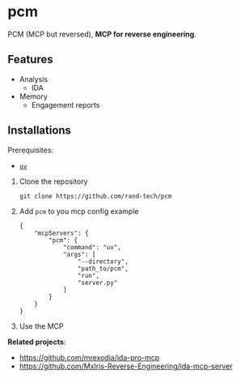 # pcm
PCM (MCP but reversed), **MCP for reverse engineering**.

## Features

- Analysis
  - IDA
- Memory
  - Engagement reports

## Installations

Prerequisites:
- [`uv`](https://github.com/astral-sh/uv)


1. Clone the repository
    ```
    git clone https://github.com/rand-tech/pcm
    ```
1. Add `pcm` to you mcp config
    example
    ```
    {
        "mcpServers": {
            "pcm": {
                "command": "uv",
                "args": [
                    "--directory",
                    "path_to/pcm",
                    "run",
                    "server.py"
                ]
            }
        }
    }
    ```
1. Use the MCP 


**Related projects**:

- <https://github.com/mrexodia/ida-pro-mcp> 
- <https://github.com/MxIris-Reverse-Engineering/ida-mcp-server>